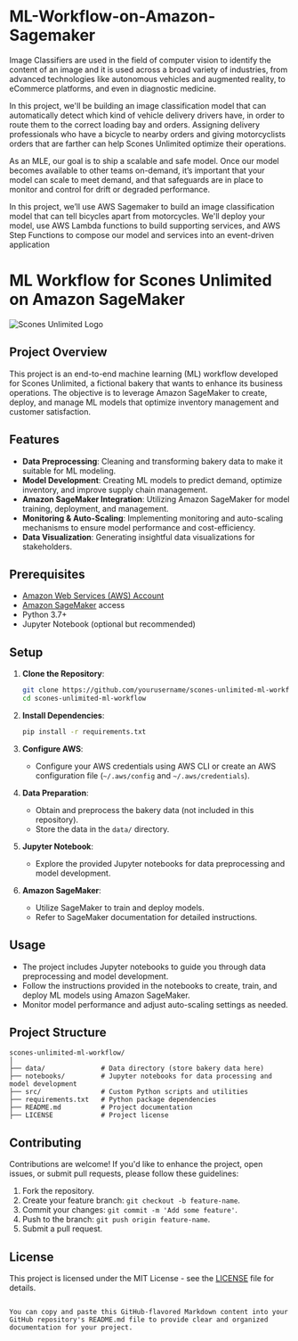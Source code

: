 # ML-Workflow-on-Amazon-Sagemaker
 Image Classifiers are used in the field of computer vision to identify the content of an image and it is used across a broad variety of industries, from advanced technologies like autonomous vehicles and augmented reality, to eCommerce platforms, and even in diagnostic medicine.

In this project, we'll be building an image classification model that can automatically detect which kind of vehicle delivery drivers have, in order to route them to the correct loading bay and orders. Assigning delivery professionals who have a bicycle to nearby orders and giving motorcyclists orders that are farther can help Scones Unlimited optimize their operations.

As an MLE, our goal is to ship a scalable and safe model. Once our model becomes available to other teams on-demand, it’s important that your model can scale to meet demand, and that safeguards are in place to monitor and control for drift or degraded performance.

In this project, we’ll use AWS Sagemaker to build an image classification model that can tell bicycles apart from motorcycles. We'll deploy your model, use AWS Lambda functions to build supporting services, and AWS Step Functions to compose our model and services into an event-driven application



# ML Workflow for Scones Unlimited on Amazon SageMaker

![Scones Unlimited Logo](scones_unlimited_logo.png)

## Project Overview

This project is an end-to-end machine learning (ML) workflow developed for Scones Unlimited, a fictional bakery that wants to enhance its business operations. The objective is to leverage Amazon SageMaker to create, deploy, and manage ML models that optimize inventory management and customer satisfaction.

## Features

- **Data Preprocessing**: Cleaning and transforming bakery data to make it suitable for ML modeling.
- **Model Development**: Creating ML models to predict demand, optimize inventory, and improve supply chain management.
- **Amazon SageMaker Integration**: Utilizing Amazon SageMaker for model training, deployment, and management.
- **Monitoring & Auto-Scaling**: Implementing monitoring and auto-scaling mechanisms to ensure model performance and cost-efficiency.
- **Data Visualization**: Generating insightful data visualizations for stakeholders.

## Prerequisites

- [Amazon Web Services (AWS) Account](https://aws.amazon.com/)
- [Amazon SageMaker](https://aws.amazon.com/sagemaker/) access
- Python 3.7+
- Jupyter Notebook (optional but recommended)

## Setup

1. **Clone the Repository**:

   ```bash
   git clone https://github.com/yourusername/scones-unlimited-ml-workflow.git
   cd scones-unlimited-ml-workflow
   ```

2. **Install Dependencies**:

   ```bash
   pip install -r requirements.txt
   ```

3. **Configure AWS**:

   - Configure your AWS credentials using AWS CLI or create an AWS configuration file (`~/.aws/config` and `~/.aws/credentials`).

4. **Data Preparation**:

   - Obtain and preprocess the bakery data (not included in this repository).
   - Store the data in the `data/` directory.

5. **Jupyter Notebook**:

   - Explore the provided Jupyter notebooks for data preprocessing and model development.

6. **Amazon SageMaker**:

   - Utilize SageMaker to train and deploy models.
   - Refer to SageMaker documentation for detailed instructions.

## Usage

- The project includes Jupyter notebooks to guide you through data preprocessing and model development.
- Follow the instructions provided in the notebooks to create, train, and deploy ML models using Amazon SageMaker.
- Monitor model performance and adjust auto-scaling settings as needed.

## Project Structure

```
scones-unlimited-ml-workflow/
│
├── data/              # Data directory (store bakery data here)
├── notebooks/         # Jupyter notebooks for data processing and model development
├── src/               # Custom Python scripts and utilities
├── requirements.txt   # Python package dependencies
├── README.md          # Project documentation
├── LICENSE            # Project license
```

## Contributing

Contributions are welcome! If you'd like to enhance the project, open issues, or submit pull requests, please follow these guidelines:

1. Fork the repository.
2. Create your feature branch: `git checkout -b feature-name`.
3. Commit your changes: `git commit -m 'Add some feature'`.
4. Push to the branch: `git push origin feature-name`.
5. Submit a pull request.

## License

This project is licensed under the MIT License - see the [LICENSE](LICENSE) file for details.
```

You can copy and paste this GitHub-flavored Markdown content into your GitHub repository's README.md file to provide clear and organized documentation for your project.
